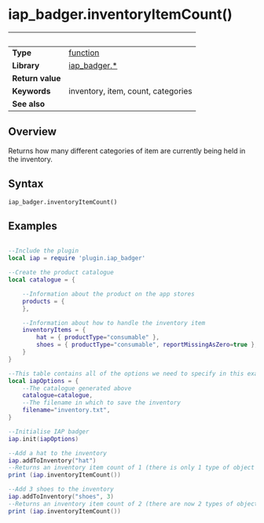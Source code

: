 # iap_badger.inventoryItemCount()

|                      | &nbsp; 
| -------------------- | ---------------------------------------------------------------
| __Type__             | [function](http://docs.coronalabs.com/api/type/Function.html)
| __Library__          | [iap_badger.*](Readme.markdown)
| __Return value__     | 
| __Keywords__         | inventory, item, count, categories
| __See also__         | 


## Overview

Returns how many different categories of item are currently being held in the inventory.


## Syntax

	iap_badger.inventoryItemCount()


## Examples


```lua

--Include the plugin
local iap = require 'plugin.iap_badger'

--Create the product catalogue
local catalogue = {

    --Information about the product on the app stores
    products = {    
    },

    --Information about how to handle the inventory item
    inventoryItems = {
        hat = { productType="consumable" },
        shoes = { productType="consumable", reportMissingAsZero=true },
    }
}

--This table contains all of the options we need to specify in this example program.
local iapOptions = {
    --The catalogue generated above
    catalogue=catalogue,
    --The filename in which to save the inventory
    filename="inventory.txt",
}

--Initialise IAP badger
iap.init(iapOptions)

--Add a hat to the inventory
iap.addToInventory("hat")
--Returns an inventory item count of 1 (there is only 1 type of object in the inventory)
print (iap.inventoryItemCount())

--Add 3 shoes to the inventory
iap.addToInventory("shoes", 3)
--Returns an inventory item count of 2 (there are now 2 types of object in the inventory, although there are 4 objects being held in total).
print (iap.inventoryItemCount())


```

